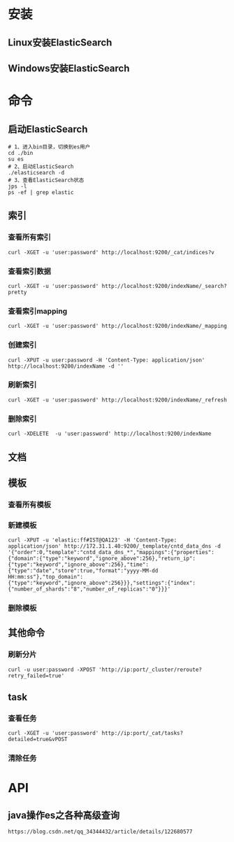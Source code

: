 # 安装





## Linux安装ElasticSearch





## Windows安装ElasticSearch



# 命令

## 启动ElasticSearch

```shell
# 1、进入bin目录，切换到es用户
cd ./bin
su es
# 2、启动ElasticSearch
./elasticsearch -d
# 3、查看ElasticSearch状态
jps -l
ps -ef | grep elastic
```

## 索引

### 查看所有索引

```shell
curl -XGET -u 'user:password' http://localhost:9200/_cat/indices?v
```

### 查看索引数据

```shell
curl -XGET -u 'user:password' http://localhost:9200/indexName/_search?pretty
```

### 查看索引mapping

```shell
curl -XGET -u 'user:password' http://localhost:9200/indexName/_mapping
```

### 创建索引

```shell
curl -XPUT -u user:password -H 'Content-Type: application/json' http://localhost:9200/indexName -d ''
```

### 刷新索引

```shell
curl -XGET -u 'user:password' http://localhost:9200/indexName/_refresh
```

### 删除索引

```shell
curl -XDELETE  -u 'user:password' http://localhost:9200/indexName
```



## 文档

## 模板

### 查看所有模板

### 新建模板

```
curl -XPUT -u 'elastic:ff#IST@QA123' -H 'Content-Type: application/json' http://172.31.1.40:9200/_template/cntd_data_dns -d '{"order":0,"template":"cntd_data_dns_*","mappings":{"properties":{"domain":{"type":"keyword","ignore_above":256},"return_ip":{"type":"keyword","ignore_above":256},"time":{"type":"date","store":true,"format":"yyyy-MM-dd HH:mm:ss"},"top_domain":{"type":"keyword","ignore_above":256}}},"settings":{"index":{"number_of_shards":"8","number_of_replicas":"0"}}}'

```



### 删除模板

## 其他命令

### 刷新分片

```shell
curl -u user:password -XPOST 'http://ip:port/_cluster/reroute?retry_failed=true'
```

## task

### 查看任务

```shell
curl -XGET -u 'user:password' http://ip:port/_cat/tasks?detailed=true&vPOST
```

### 清除任务



# API

## java操作es之各种高级查询

```
https://blog.csdn.net/qq_34344432/article/details/122680577
```

